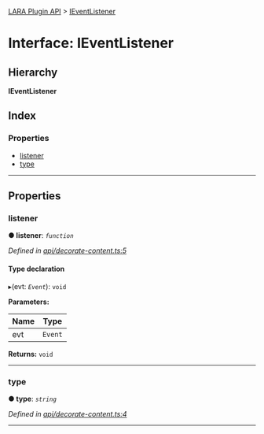 [LARA Plugin API](../README.md) > [IEventListener](../interfaces/ieventlistener.md)

# Interface: IEventListener

## Hierarchy

**IEventListener**

## Index

### Properties

* [listener](ieventlistener.md#listener)
* [type](ieventlistener.md#type)

---

## Properties

<a id="listener"></a>

###  listener

**● listener**: *`function`*

*Defined in [api/decorate-content.ts:5](https://github.com/concord-consortium/lara/blob/dda9bf8c/lara-plugin-api/src/api/decorate-content.ts#L5)*

#### Type declaration
▸(evt: *`Event`*): `void`

**Parameters:**

| Name | Type |
| ------ | ------ |
| evt | `Event` |

**Returns:** `void`

___
<a id="type"></a>

###  type

**● type**: *`string`*

*Defined in [api/decorate-content.ts:4](https://github.com/concord-consortium/lara/blob/dda9bf8c/lara-plugin-api/src/api/decorate-content.ts#L4)*

___

